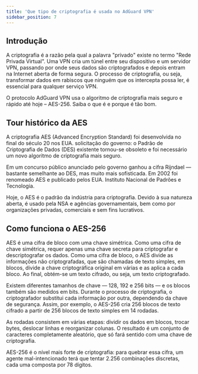 ```yaml
---
title: 'Que tipo de criptografia é usada no AdGuard VPN'
sidebar_position: 7
---
```


## Introdução

A criptografia é a razão pela qual a palavra "privado" existe no termo "Rede Privada Virtual". Uma VPN cria um túnel entre seu dispositivo e um servidor VPN, passando por onde seus dados são criptografados e depois entram na Internet aberta de forma segura. O processo de criptografia, ou seja, transformar dados em rabiscos que ninguém que os intercepta possa ler, é essencial para qualquer serviço VPN.

O protocolo AdGuard VPN usa o algoritmo de criptografia mais seguro e rápido até hoje – AES-256. Saiba o que é e porque é tão bom.

## Tour histórico da AES

A criptografia AES (Advanced Encryption Standard) foi desenvolvida no final do século 20 nos EUA. solicitação do governo: o Padrão de Criptografia de Dados (DES) existente tornou-se obsoleto e foi necessário um novo algoritmo de criptografia mais seguro.

Em um concurso público anunciado pelo governo ganhou a cifra Rijndael — bastante semelhante ao DES, mas muito mais sofisticada. Em 2002 foi renomeado AES e publicado pelos EUA. Instituto Nacional de Padrões e Tecnologia.

Hoje, o AES é o padrão da indústria para criptografia. Devido à sua natureza aberta, é usado pela NSA e agências governamentais, bem como por organizações privadas, comerciais e sem fins lucrativos.

## Como funciona o AES-256

AES é uma cifra de bloco com uma chave simétrica. Como uma cifra de chave simétrica, requer apenas uma chave secreta para criptografar e descriptografar os dados. Como uma cifra de bloco, o AES divide as informações não criptografadas, que são chamadas de texto simples, em blocos, divide a chave criptográfica original em várias e as aplica a cada bloco. Ao final, obtém-se um texto cifrado, ou seja, um texto criptografado.

Existem diferentes tamanhos de chave — 128, 192 e 256 bits — e os blocos também são medidos em bits. Durante o processo de criptografia, o criptografador substitui cada informação por outra, dependendo da chave de segurança. Assim, por exemplo, o AES-256 cria 256 blocos de texto cifrado a partir de 256 blocos de texto simples em 14 rodadas.

As rodadas consistem em várias etapas: dividir os dados em blocos, trocar bytes, deslocar linhas e reorganizar colunas. O resultado é um conjunto de caracteres completamente aleatório, que só fará sentido com uma chave de criptografia.

AES-256 é o nível mais forte de criptografia: para quebrar essa cifra, um agente mal-intencionado terá que tentar 2.256 combinações discretas, cada uma composta por 78 dígitos.
